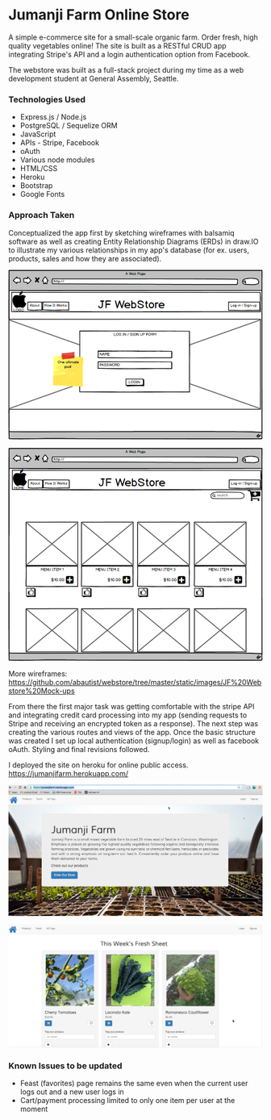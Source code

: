 # Jumanji Farm Online Store

A simple e-commerce site for a small-scale organic farm. Order fresh, high quality vegetables online! The site is built as a RESTful CRUD app integrating Stripe's API and a login authentication option from Facebook.

The webstore was built as a full-stack project during my time as a web development student at General Assembly, Seattle.

### Technologies Used

* Express.js / Node.js
* PostgreSQL / Sequelize ORM
* JavaScript
* APIs - Stripe, Facebook
* oAuth
* Various node modules
* HTML/CSS
* Heroku
* Bootstrap
* Google Fonts

### Approach Taken

Conceptualized the app first by sketching wireframes with balsamiq software as well as creating Entity Relationship Diagrams (ERDs) in draw.IO to illustrate my various relationships in my app's database (for ex. users, products, sales and how they are associated).

![JF Wireframe](https://github.com/abautist/webstore/blob/master/static/images/JF%20Webstore%20Mock-ups/1-Landing%20page.png "JF Wireframe")

![JF Wireframe 2](https://github.com/abautist/webstore/blob/master/static/images/JF%20Webstore%20Mock-ups/2-Featured%20Items%20page.png "JF Wireframe 2")

More wireframes: https://github.com/abautist/webstore/tree/master/static/images/JF%20Webstore%20Mock-ups

From there the first major task was getting comfortable with the stripe API and integrating credit card processing into my app (sending requests to Stripe and receiving an encrypted token as a response). The next step was creating the various routes and views of the app. Once the basic structure was created I set up local authentication (signup/login) as well as facebook oAuth. Styling and final revisions followed.

I deployed the site on heroku for online public access. https://jumanjifarm.herokuapp.com/

![JF Screenshot 1](https://github.com/abautist/webstore/blob/master/static/images/Screenshots/landingpage.png "JF Screenshot 1")

![JF Screenshot 2](https://github.com/abautist/webstore/blob/master/static/images/Screenshots/products_page.png "JF Screenshot 2")

### Known Issues to be updated

* Feast (favorites) page remains the same even when the current user logs out and a new user logs in
* Cart/payment processing limited to only one item per user at the moment


